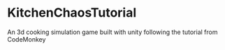 # KitchenChaosTutorial
An 3d cooking simulation game built with unity following the tutorial from CodeMonkey
